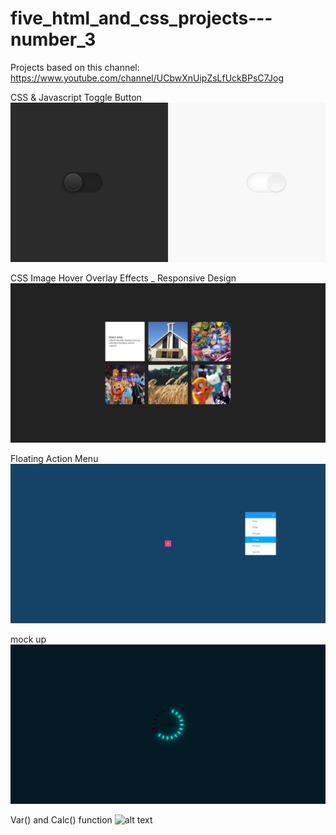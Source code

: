 # five_html_and_css_projects---number_3

Projects based on this channel: https://www.youtube.com/channel/UCbwXnUipZsLfUckBPsC7Jog

CSS & Javascript Toggle Button
![alt text](https://github.com/RaphaelStopa/five_html_and_css_projects---number_3/blob/main/CSS%20%26%20Javascript%20Toggle%20Button/CSS%20%26%20Javascript%20Toggle%20Button.jpg)

CSS Image Hover Overlay Effects _ Responsive Design
![alt text](https://github.com/RaphaelStopa/five_html_and_css_projects---number_3/blob/main/CSS%20Image%20Hover%20Overlay%20Effects%20_%20Responsive%20Design/CSS%20Image%20Hover%20Overlay.png)

Floating Action Menu
![alt text](https://github.com/RaphaelStopa/five_html_and_css_projects---number_3/blob/main/Floating%20Action%20Menu/Floating%20Action%20Menu.jpg)

mock up
![alt text](https://github.com/RaphaelStopa/five_html_and_css_projects---number_3/blob/main/Var()%20and%20Calc()%20function/Var()%20and%20Calc()%20function.png)

Var() and Calc() function
![alt text](https://github.com/RaphaelStopa/five_html_and_css_projects---number_3/blob/main/mock%20up/mock%20up.png)
